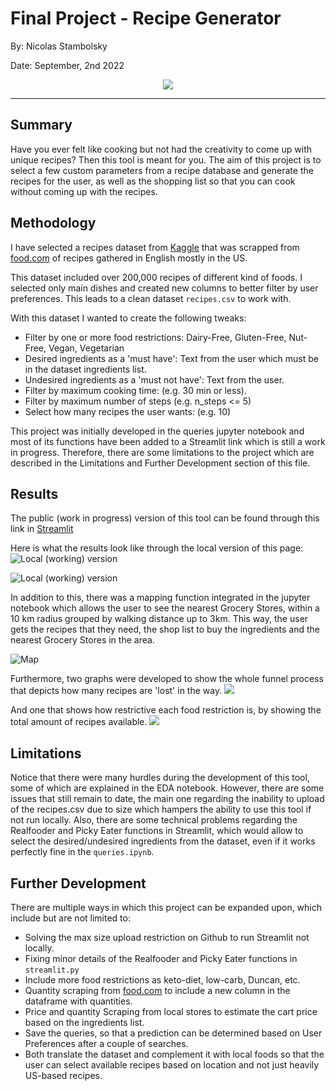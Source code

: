 # Final Project - Recipe Generator

By: Nicolas Stambolsky

Date: September, 2nd 2022
<p align="center">
<img src="https://media1.giphy.com/media/39hvy4FM5au6JXeXOu/giphy.gif"
</p>  

________________________________________________

## Summary
Have you ever felt like cooking but not had the creativity to come up with unique recipes? Then this tool is meant for you. The aim of this project is to select a few custom parameters from a recipe database and generate the recipes for the user, as well as the shopping list so that you can cook without coming up with the recipes. 

## Methodology
I have selected a recipes dataset from [Kaggle](https://www.kaggle.com/datasets/shuyangli94/food-com-recipes-and-user-interactions) that was scrapped from [food.com](https://www.food.com/) of recipes gathered in English mostly in the US.

This dataset included over 200,000 recipes of different kind of foods. I selected only main dishes and created new columns to better filter by user preferences. This leads to a clean dataset `recipes.csv` to work with.

With this dataset I wanted to create the following tweaks:
- Filter by one or more food restrictions: Dairy-Free, Gluten-Free, Nut-Free, Vegan, Vegetarian
- Desired ingredients as a 'must have': Text from the user which must be in the dataset ingredients list.
- Undesired ingredients as a 'must not have': Text from the user.
- Filter by maximum cooking time: (e.g. 30 min or less).
- Filter by maximum number of steps (e.g. n_steps <= 5)
- Select how many recipes the user wants: (e.g. 10)

This project was initially developed in the queries jupyter notebook and most of its functions have been added to a Streamlit link which is still a work in progress. Therefore, there are some limitations to the project which are described in the Limitations and Further Development section of this file.


## Results
The public (work in progress) version of this tool can be found through this link in [Streamlit](https://nico-stan-recipes-streamlitstreamlit-rv1vwn.streamlitapp.com/) 

Here is what the results look like through the local version of this page:
![Local (working) version](https://github.com/nico-stan/recipes/blob/main/images/1.png)

![Local (working) version](https://github.com/nico-stan/recipes/blob/main/images/2.png)

In addition to this, there was a mapping function integrated in the jupyter notebook which allows the user to see the nearest Grocery Stores, within a 10 km radius grouped by walking distance up to 3km. This way, the user gets the recipes that they need, the shop list to buy the ingredients and the nearest Grocery Stores in the area.

![Map](https://github.com/nico-stan/recipes/blob/main/images/Map.png)

Furthermore, two graphs were developed to show the whole funnel process that depicts how many recipes are 'lost' in the way. 
![](https://github.com/nico-stan/recipes/blob/main/images/Pipeline.png)

And one that shows how restrictive each food restriction is, by showing the total amount of recipes available.
![](https://github.com/nico-stan/recipes/blob/main/images/Restrictions.png)

## Limitations
Notice that there were many hurdles during the development of this tool, some of which are explained in the EDA notebook. However, there are some issues that still remain to date, the main one regarding the inability to upload of the recipes.csv due to size which hampers the ability to use this tool if not run locally. Also, there are some technical problems regarding the Realfooder and Picky Eater functions in Streamlit, which would allow to select the desired/undesired ingredients from the dataset, even if it works perfectly fine in the `queries.ipynb`.

## Further Development
There are multiple ways in which this project can be expanded upon, which include but are not limited to:
- Solving the max size upload restriction on Github to run Streamlit not locally.
- Fixing minor details of the Realfooder and Picky Eater functions in `streamlit.py`
- Include more food restrictions as keto-diet, low-carb, Duncan, etc.
- Quantity scraping from [food.com](https://www.food.com/) to include a new column in the dataframe with quantities.
- Price and quantity Scraping from local stores to estimate the cart price based on the ingredients list.
- Save the queries, so that a prediction can be determined based on User Preferences after a couple of searches.
- Both translate the dataset and complement it with local foods so that the user can select available recipes based on location and not just heavily US-based recipes.

